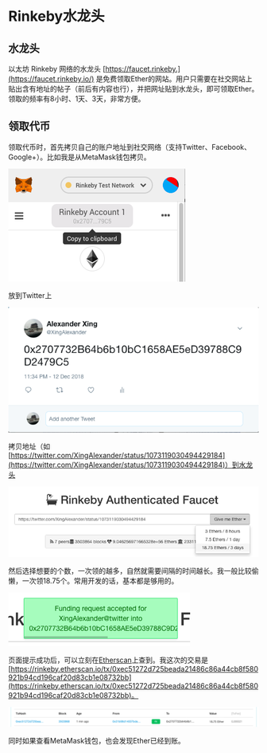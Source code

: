 # Rinkeby水龙头

## 水龙头

以太坊 Rinkeby 网络的水龙头 [https://faucet.rinkeby.](https://faucet.rinkeby.io/) 是免费领取Ether的网站。用户只需要在社交网站上贴出含有地址的帖子（前后有内容也行），并把网址贴到水龙头，即可领取Ether。领取的频率有8小时、1天、3天，非常方便。

## 领取代币

领取代币时，首先拷贝自己的账户地址到社交网络（支持Twitter、Facebook、Google+）。比如我是从MetaMask钱包拷贝。

![&#x590D;&#x5236;&#x5730;&#x5740;](../.gitbook/assets/image.png)

放到Twitter上

![&#x53D1;&#x5E03;&#x5230;Twitter](../.gitbook/assets/image%20%281%29.png)

拷贝地址（如[https://twitter.com/XingAlexander/status/1073119030494429184](https://twitter.com/XingAlexander/status/1073119030494429184)）到水龙头

![&#x62F7;&#x8D1D;&#x63A8;&#x7279;&#x5730;&#x5740;&#x5230;&#x6C34;&#x9F99;&#x5934;](../.gitbook/assets/image%20%282%29.png)

然后选择想要的个数，一次领的越多，自然就需要间隔的时间越长。我一般比较偷懒，一次领18.75个。常用开发的话，基本都是够用的。  


![&#x63D0;&#x793A;&#x9886;&#x53D6;&#x6210;&#x529F;](../.gitbook/assets/image%20%283%29.png)

页面提示成功后，可以立刻在[Etherscan](https://rinkeby.etherscan.io)上查到。我这次的交易是[https://rinkeby.etherscan.io/tx/0xec51272d725beada21486c86a44cb8f580921b94cd196caf20d83cb1e08732bb](https://rinkeby.etherscan.io/tx/0xec51272d725beada21486c86a44cb8f580921b94cd196caf20d83cb1e08732bb)。

![Etherscan&#x4E0A;&#x7684;&#x4EA4;&#x6613;&#x8BB0;&#x5F55;](../.gitbook/assets/image%20%284%29.png)

同时如果查看MetaMask钱包，也会发现Ether已经到账。

